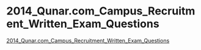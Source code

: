 # 2014_Qunar.com_Campus_Recruitment_Written_Exam_Questions
[2014_Qunar.com_Campus_Recruitment_Written_Exam_Questions](https://aiwithcloud.com/2022/09/14/2014_qunar-com_campus_recruitment_written_exam_questions/)